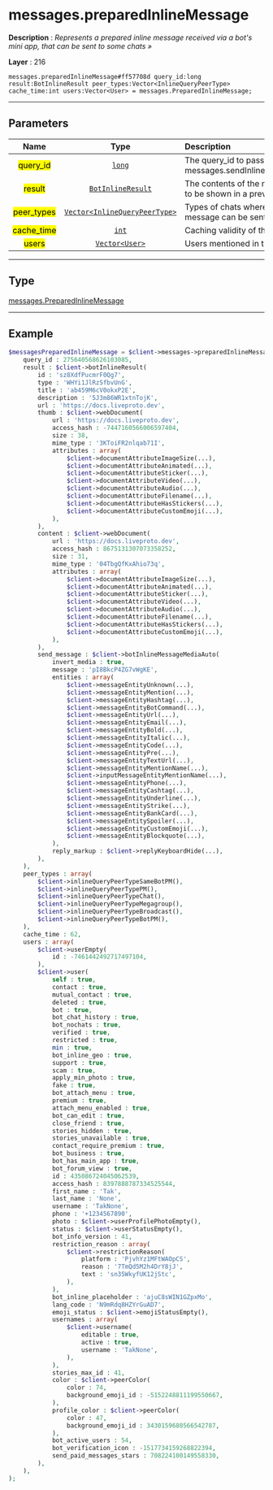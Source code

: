 # messages.preparedInlineMessage

**Description** : *Represents a prepared inline message received via a bot&#039;s mini app, that can be sent to some chats &raquo;*

**Layer** : 216

```tl
messages.preparedInlineMessage#ff57708d query_id:long result:BotInlineResult peer_types:Vector<InlineQueryPeerType> cache_time:int users:Vector<User> = messages.PreparedInlineMessage;
```

---

## Parameters

| Name | Type | Description |
| :---: | :---: | :--- |
| <mark>query_id</mark> | [`long`](type/long) | The query_id to pass to messages.sendInlineBotResult |
| <mark>result</mark> | [`BotInlineResult`](type/BotInlineResult) | The contents of the message, to be shown in a preview |
| <mark>peer_types</mark> | [`Vector<InlineQueryPeerType>`](type/InlineQueryPeerType) | Types of chats where this message can be sent |
| <mark>cache_time</mark> | [`int`](type/int) | Caching validity of the results |
| <mark>users</mark> | [`Vector<User>`](type/User) | Users mentioned in the results |

---

## Type

[messages.PreparedInlineMessage](type/messages.PreparedInlineMessage)

---

## Example

```php
$messagesPreparedInlineMessage = $client->messages->preparedInlineMessage(
	query_id : 275640568626103085,
	result : $client->botInlineResult(
		id : 'sz8XdfPucmrF0Qg7',
		type : 'WHYi1JlRzSfbvUnG',
		title : 'ab459M6cV0okxP2E',
		description : '5J3m86WR1xtnTojK',
		url : 'https://docs.liveproto.dev',
		thumb : $client->webDocument(
			url : 'https://docs.liveproto.dev',
			access_hash : -7447160566006597404,
			size : 38,
			mime_type : '3KToiFR2nlqab71I',
			attributes : array(
				$client->documentAttributeImageSize(...),
				$client->documentAttributeAnimated(...),
				$client->documentAttributeSticker(...),
				$client->documentAttributeVideo(...),
				$client->documentAttributeAudio(...),
				$client->documentAttributeFilename(...),
				$client->documentAttributeHasStickers(...),
				$client->documentAttributeCustomEmoji(...),
			),
		),
		content : $client->webDocument(
			url : 'https://docs.liveproto.dev',
			access_hash : 8675131307073358252,
			size : 31,
			mime_type : '04TbgQfKxAhio73q',
			attributes : array(
				$client->documentAttributeImageSize(...),
				$client->documentAttributeAnimated(...),
				$client->documentAttributeSticker(...),
				$client->documentAttributeVideo(...),
				$client->documentAttributeAudio(...),
				$client->documentAttributeFilename(...),
				$client->documentAttributeHasStickers(...),
				$client->documentAttributeCustomEmoji(...),
			),
		),
		send_message : $client->botInlineMessageMediaAuto(
			invert_media : true,
			message : 'pI8BkcP4ZG7vWgKE',
			entities : array(
				$client->messageEntityUnknown(...),
				$client->messageEntityMention(...),
				$client->messageEntityHashtag(...),
				$client->messageEntityBotCommand(...),
				$client->messageEntityUrl(...),
				$client->messageEntityEmail(...),
				$client->messageEntityBold(...),
				$client->messageEntityItalic(...),
				$client->messageEntityCode(...),
				$client->messageEntityPre(...),
				$client->messageEntityTextUrl(...),
				$client->messageEntityMentionName(...),
				$client->inputMessageEntityMentionName(...),
				$client->messageEntityPhone(...),
				$client->messageEntityCashtag(...),
				$client->messageEntityUnderline(...),
				$client->messageEntityStrike(...),
				$client->messageEntityBankCard(...),
				$client->messageEntitySpoiler(...),
				$client->messageEntityCustomEmoji(...),
				$client->messageEntityBlockquote(...),
			),
			reply_markup : $client->replyKeyboardHide(...),
		),
	),
	peer_types : array(
		$client->inlineQueryPeerTypeSameBotPM(),
		$client->inlineQueryPeerTypePM(),
		$client->inlineQueryPeerTypeChat(),
		$client->inlineQueryPeerTypeMegagroup(),
		$client->inlineQueryPeerTypeBroadcast(),
		$client->inlineQueryPeerTypeBotPM(),
	),
	cache_time : 62,
	users : array(
		$client->userEmpty(
			id : -7461442492717497104,
		),
		$client->user(
			self : true,
			contact : true,
			mutual_contact : true,
			deleted : true,
			bot : true,
			bot_chat_history : true,
			bot_nochats : true,
			verified : true,
			restricted : true,
			min : true,
			bot_inline_geo : true,
			support : true,
			scam : true,
			apply_min_photo : true,
			fake : true,
			bot_attach_menu : true,
			premium : true,
			attach_menu_enabled : true,
			bot_can_edit : true,
			close_friend : true,
			stories_hidden : true,
			stories_unavailable : true,
			contact_require_premium : true,
			bot_business : true,
			bot_has_main_app : true,
			bot_forum_view : true,
			id : 435086724045062539,
			access_hash : 8397888787334525544,
			first_name : 'Tak',
			last_name : 'None',
			username : 'TakNone',
			phone : '+1234567890',
			photo : $client->userProfilePhotoEmpty(),
			status : $client->userStatusEmpty(),
			bot_info_version : 41,
			restriction_reason : array(
				$client->restrictionReason(
					platform : 'PjvhYz1MFtWAOpCS',
					reason : '7TmQd5M2h4DrY8jJ',
					text : 'sn35WkyfUK12jStc',
				),
			),
			bot_inline_placeholder : 'ajuC8sWIN1GZpxMo',
			lang_code : 'N9mRdq8HZYrGuAD7',
			emoji_status : $client->emojiStatusEmpty(),
			usernames : array(
				$client->username(
					editable : true,
					active : true,
					username : 'TakNone',
				),
			),
			stories_max_id : 41,
			color : $client->peerColor(
				color : 74,
				background_emoji_id : -5152248811199550667,
			),
			profile_color : $client->peerColor(
				color : 47,
				background_emoji_id : 3430159680566542787,
			),
			bot_active_users : 54,
			bot_verification_icon : -1517734159268822394,
			send_paid_messages_stars : 708224100149558330,
		),
	),
);
```